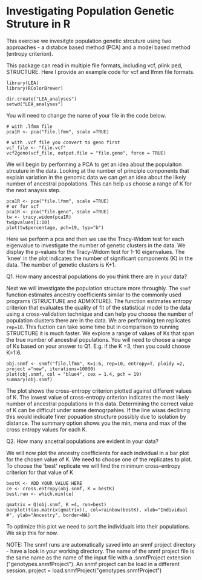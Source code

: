 # Investigating Population Genetic Struture in R
This exercise we invesitgte population genetic strcuture using two approaches - a distabce based method (PCA) and a model based method (entropy criterion).

This package can read in multiple file formats, including vcf, plink ped, STRUCTURE. Here I provide an example code for vcf and lfmm file formats.

```
library(LEA)
library(RColorBrewer)

dir.create("LEA_analyses")
setwd("LEA_analyses")
```
You will need to change the name of your file in the code below.
```
# with .lfmm file
pca1R <- pca("file.lfmm", scale =TRUE)

# with .vcf file you convert to geno first
vcf_file <- "file.vcf"
vcf2geno(vcf_file, output.file = "file.geno", force = TRUE)      
```
We will begin by performing a PCA to get an idea about the populaiton strcuture in the data. Looking at the number of principle components that explain variation in the genomic data we can get an idea about the likely number of ancestral popolations. This 
can help us choose a range of K for the next anaysis step.

```
pca1R <- pca("file.lfmm", scale =TRUE)
# or for vcf 
pca1R <- pca("file.geno", scale =TRUE)
tw <- tracy.widom(pca1R)
tw$pvalues[1:10]
plot(tw$percentage, pch=19, typ="b") 

```
Here we perform a pca and then we use the Tracy-Widom test for each eigenvalue to investigate the number of genetic clusters in the data. We display the p-values for the Tracy-Widom test for 1-10 eigenvalues. The 'knee' in the plot indicates the number of significant components (K) in the data. The number of genetic clusters is K+1.

Q1. How many ancestral populations do you think there are in your data?

Next we will investigate the population structure more throughly. The ```snmf``` function estimates ancestry coefficients similar to the commonly used programs (STRUCTURE  and ADMIXTURE). The function estimates entropy criterion that evaluates the quality of fit of the statistical model to the data using a cross-validation technique and can help you choose the number of population clusters there are in the data. We are performing ten replicates``` rep=10```. This fuction can take some time but in comparison to running STRUCTURE it is much faster. We explore a range of values of Ks that span the true number of ancestral populations. You will need to choose a range of Ks based on your answer to Q1. E.g. if the K =3, then you could choose K=1:6.

```
obj.snmf <- snmf("file.lfmm", K=1:6, rep=10, entropy=T, ploidy =2, project ="new", iterations=10000)
plot(obj.snmf, col = "blue4", cex = 1.4, pch = 19)
summary(obj.snmf)
```
The plot shows the cross-entropy criterion plotted against different values of K. The lowest value of cross-entropy criterion indicates the most likely number of ancestral populations in this data. Determining the correct value of K can be difficult under some demogrpahies. If the line wisas declining this would indicate finer popuation structure possibly due to isolation by distance. The summary option shows you the min, mena and max of the cross entropy values for each K. 

Q2. How many ancetral populations are evident in your data?

We will now plot the ancestry coefficients for each individual in a bar plot for the chosen value of K. We need to choose one of the replicates to plot. To choose the 'best' replicate we will find the minimum cross-entropy criterion for that value of K
```
bestK <- ADD YOUR VALUE HERE
ce <- cross.entropy(obj.snmf, K = bestK)
best.run <- which.min(ce)

qmatrix = Q(obj.snmf, K =4, run=best)
barplot(t(as.matrix(qmatrix)), col=rainbow(bestK), xlab="Individual #", ylab="Ancestry", border=NA)
```
To optimize this plot we need to sort the individuals into their populations. We skip this for now.

NOTE: The snmf runs are automatically saved into an snmf project directory - have a look in your working directory. The name of the snmf project file is the same name as the name of the input file with a .snmfProject extension ("genotypes.snmfProject").
An snmf project can be load in a different session.
project = load.snmfProject("genotypes.snmfProject")
